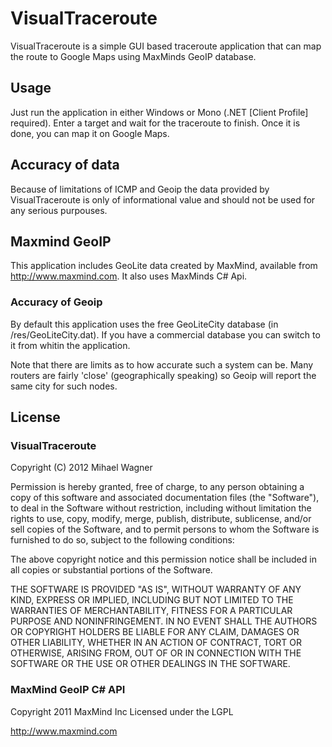 VisualTraceroute
================

VisualTraceroute is a simple GUI based traceroute application that can map
the route to Google Maps using MaxMinds GeoIP database.

Usage
-----

Just run the application in either Windows or Mono (.NET [Client Profile] required).
Enter a target and wait for the traceroute to finish. Once it is done, you can map
it on Google Maps.

Accuracy of data
----------------

Because of limitations of ICMP and Geoip the data provided by VisualTraceroute
is only of informational value and should not be used for any serious purpouses.

Maxmind GeoIP
-------------

This application includes GeoLite data created by MaxMind, available from 
http://www.maxmind.com. It also uses MaxMinds C# Api.

### Accuracy of Geoip

By default this application uses the free GeoLiteCity database (in /res/GeoLiteCity.dat).
If you have a commercial database you can switch to it from whitin the application.

Note that there are limits as to how accurate such a system can be. Many routers are fairly
'close' (geographically speaking) so Geoip will report the same city for such nodes.

License
-------

### VisualTraceroute 

Copyright (C) 2012 Mihael Wagner

Permission is hereby granted, free of charge, to any person obtaining a copy of 
this software and associated documentation files (the "Software"), to deal in the 
Software without restriction, including without limitation the rights to use, copy,
modify, merge, publish, distribute, sublicense, and/or sell copies of the Software,
and to permit persons to whom the Software is furnished to do so, subject to the following 
conditions:

The above copyright notice and this permission notice shall be included in all copies 
or substantial portions of the Software.

THE SOFTWARE IS PROVIDED "AS IS", WITHOUT WARRANTY OF ANY KIND, EXPRESS OR IMPLIED, 
INCLUDING BUT NOT LIMITED TO THE WARRANTIES OF MERCHANTABILITY, FITNESS FOR A PARTICULAR 
PURPOSE AND NONINFRINGEMENT. IN NO EVENT SHALL THE AUTHORS OR COPYRIGHT HOLDERS BE LIABLE 
FOR ANY CLAIM, DAMAGES OR OTHER LIABILITY, WHETHER IN AN ACTION OF CONTRACT, TORT OR 
OTHERWISE, ARISING FROM, OUT OF OR IN CONNECTION WITH THE SOFTWARE OR THE USE OR OTHER 
DEALINGS IN THE SOFTWARE.

### MaxMind GeoIP C# API

Copyright 2011 MaxMind Inc
Licensed under the LGPL

http://www.maxmind.com
